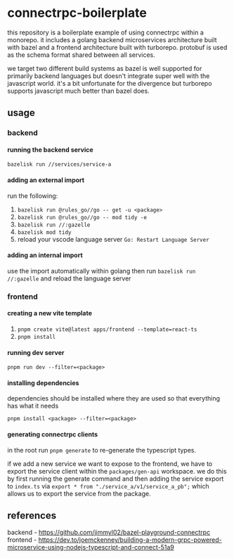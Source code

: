 # connectrpc-boilerplate

this repository is a boilerplate example of using connectrpc within a monorepo. it includes a golang backend microservices architecture built with bazel and a frontend architecture built with turborepo. protobuf is used as the schema format shared between all services.

we target two different build systems as bazel is well supported for primarily backend languages but doesn't integrate super well with the javascript world. it's a bit unfortunate for the divergence but turborepo supports javascript much better than bazel does.

## usage

### backend

#### running the backend service

`bazelisk run //services/service-a`

#### adding an external import

run the following:

1. `bazelisk run @rules_go//go -- get -u <package>`
2. `bazelisk run @rules_go//go -- mod tidy -e`
3. `bazelisk run //:gazelle`
4. `bazelisk mod tidy`
5. reload your vscode language server `Go: Restart Language Server`

#### adding an internal import

use the import automatically within golang then run `bazelisk run //:gazelle` and reload the language server

### frontend

#### creating a new vite template

1. `pnpm create vite@latest apps/frontend --template=react-ts`
2. `pnpm install`

#### running dev server

`pnpm run dev --filter=<package>`

#### installing dependencies

dependencies should be installed where they are used so that everything has what it needs

`pnpm install <package> --filter=<package>`

#### generating connectrpc clients

in the root run `pnpm generate` to re-generate the typescript types.

if we add a new service we want to expose to the frontend, we have to export the service client within the `packages/gen-api` workspace. we do this by first running the generate command and then adding the service export to `index.ts` via `export * from "./service_a/v1/service_a_pb";` which allows us to export the service from the package.

## references

backend - https://github.com/jimmyl02/bazel-playground-connectrpc
frontend - https://dev.to/joemckenney/building-a-modern-grpc-powered-microservice-using-nodejs-typescript-and-connect-51a9
